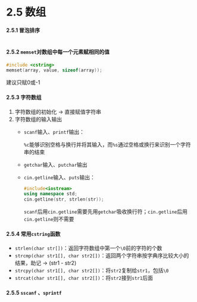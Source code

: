 # 2.5 数组



#### 2.5.1 冒泡排序

```cpp

```

#### 2.5.2 `memset`对数组中每一个元素赋相同的值

```cpp
#include <cstring>
memset(array, value, sizeof(array));
```

建议只赋0或-1

#### 2.5.3 字符数组

1. 字符数组的初始化 -&gt; 直接赋值字符串
2. 字符数组的输入输出
   * `scanf`输入、`printf`输出：

     `%c`能够识别空格与换行并将其输入，而`%s`通过空格或换行来识别一个字符串的结束

   * `getchar`输入、`putchar`输出
   * `cin.getline`输入、`puts`输出：

     ```cpp
     #include<iostream>
     using namespace std;
     cin.getline(str, strlen(str));
     ```

     `scanf`后用`cin.getline`需要先用`getchar`吸收换行符；`cin.getline`后用`cin.getline`则不需要

#### 2.5.4 常用`cstring`函数

* `strlen(char str[])`：返回字符数组中第一个`\0`前的字符的个数
* `strcmp(char str1[], char str2[])`：返回两个字符串按字典序比较大小的结果，助记 -&gt; \(str1 - str2\)
* `strcpy(char str1[], char str2[])`：将`str2`复制给`str1`，包括`\0`
* `strcat(char str1[], char str2[])`：将`str2`接到`str1`后面

#### 2.5.5 `sscanf` 、`sprintf` 

```cpp

```

